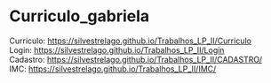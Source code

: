 # Curriculo_gabriela
Curriculo:
  https://silvestrelago.github.io/Trabalhos_LP_II/Curriculo
<br>
Login: 
  https://silvestrelago.github.io/Trabalhos_LP_II/Login
<br>
Cadastro:
  https://silvestrelago.github.io/Trabalhos_LP_II/CADASTRO/
<br>
IMC:
  https://silvestrelago.github.io/Trabalhos_LP_II/IMC/
  
